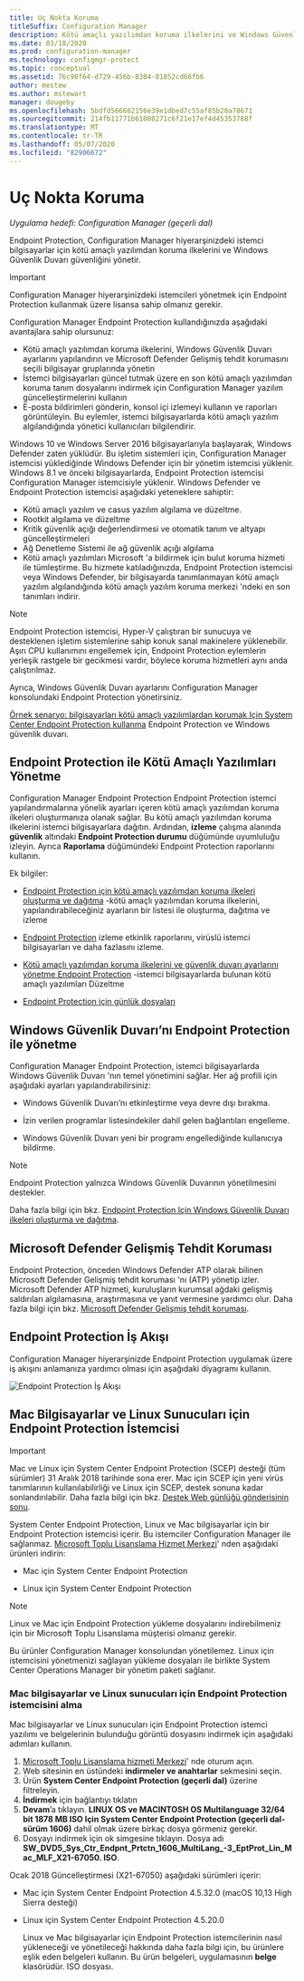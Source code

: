 ```yaml
---
title: Uç Nokta Koruma
titleSuffix: Configuration Manager
description: Kötü amaçlı yazılımdan koruma ilkelerini ve Windows Güvenlik Duvarı güvenliğini istemciler için yönetmeyi öğrenin.
ms.date: 03/18/2020
ms.prod: configuration-manager
ms.technology: configmgr-protect
ms.topic: conceptual
ms.assetid: 76c90f64-d729-456b-8304-01852cd66fb6
author: mestew
ms.author: mstewart
manager: dougeby
ms.openlocfilehash: 5bdfd566682156e39e1dbed7c55af85b20a78671
ms.sourcegitcommit: 214fb11771b61008271c6f21e17ef4d45353788f
ms.translationtype: MT
ms.contentlocale: tr-TR
ms.lasthandoff: 05/07/2020
ms.locfileid: "82906672"
---
```

# <a name="endpoint-protection"></a>Uç Nokta Koruma

*Uygulama hedefi: Configuration Manager (geçerli dal)*

Endpoint Protection, Configuration Manager hiyerarşinizdeki istemci bilgisayarlar için kötü amaçlı yazılımdan koruma ilkelerini ve Windows Güvenlik Duvarı güvenliğini yönetir.  

> [!IMPORTANT]  
>  Configuration Manager hiyerarşinizdeki istemcileri yönetmek için Endpoint Protection kullanmak üzere lisansa sahip olmanız gerekir.  

 Configuration Manager Endpoint Protection kullandığınızda aşağıdaki avantajlara sahip olursunuz:  

-   Kötü amaçlı yazılımdan koruma ilkelerini, Windows Güvenlik Duvarı ayarlarını yapılandırın ve Microsoft Defender Gelişmiş tehdit korumasını seçili bilgisayar gruplarında yönetin  
-   İstemci bilgisayarları güncel tutmak üzere en son kötü amaçlı yazılımdan koruma tanım dosyalarını indirmek için Configuration Manager yazılım güncelleştirmelerini kullanın  
-   E-posta bildirimleri gönderin, konsol içi izlemeyi kullanın ve raporları görüntüleyin. Bu eylemler, istemci bilgisayarlarda kötü amaçlı yazılım algılandığında yönetici kullanıcıları bilgilendirir.  

Windows 10 ve Windows Server 2016 bilgisayarlarıyla başlayarak, Windows Defender zaten yüklüdür. Bu işletim sistemleri için, Configuration Manager istemcisi yüklediğinde Windows Defender için bir yönetim istemcisi yüklenir. Windows 8.1 ve önceki bilgisayarlarda, Endpoint Protection istemcisi Configuration Manager istemcisiyle yüklenir. Windows Defender ve Endpoint Protection istemcisi aşağıdaki yeteneklere sahiptir:  

-   Kötü amaçlı yazılım ve casus yazılım algılama ve düzeltme.  
-   Rootkit algılama ve düzeltme  
-   Kritik güvenlik açığı değerlendirmesi ve otomatik tanım ve altyapı güncelleştirmeleri  
-   Ağ Denetleme Sistemi ile ağ güvenlik açığı algılama  
-   Kötü amaçlı yazılımları Microsoft 'a bildirmek için bulut koruma hizmeti ile tümleştirme. Bu hizmete katıladığınızda, Endpoint Protection istemcisi veya Windows Defender, bir bilgisayarda tanımlanmayan kötü amaçlı yazılım algılandığında kötü amaçlı yazılım koruma merkezi 'ndeki en son tanımları indirir.  

> [!NOTE]  
>  Endpoint Protection istemcisi, Hyper-V çalıştıran bir sunucuya ve desteklenen işletim sistemlerine sahip konuk sanal makinelere yüklenebilir. Aşırı CPU kullanımını engellemek için, Endpoint Protection eylemlerin yerleşik rastgele bir gecikmesi vardır, böylece koruma hizmetleri aynı anda çalıştırılmaz.  

 Ayrıca, Windows Güvenlik Duvarı ayarlarını Configuration Manager konsolundaki Endpoint Protection yönetirsiniz.  

 [Örnek senaryo: bilgisayarları kötü amaçlı yazılımlardan korumak Için System Center Endpoint Protection kullanma](scenarios-endpoint-protection.md) Endpoint Protection ve Windows güvenlik duvarı.  


## <a name="managing-malware-with-endpoint-protection"></a>Endpoint Protection ile Kötü Amaçlı Yazılımları Yönetme  
 Configuration Manager Endpoint Protection Endpoint Protection istemci yapılandırmalarına yönelik ayarları içeren kötü amaçlı yazılımdan koruma ilkeleri oluşturmanıza olanak sağlar. Bu kötü amaçlı yazılımdan koruma ilkelerini istemci bilgisayarlara dağıtın. Ardından, **izleme** çalışma alanında **güvenlik** altındaki **Endpoint Protection durumu** düğümünde uyumluluğu izleyin. Ayrıca **Raporlama** düğümündeki Endpoint Protection raporlarını kullanın.  

 Ek bilgiler:  

-   [Endpoint Protection için kötü amaçlı yazılımdan koruma ilkeleri oluşturma ve dağıtma](endpoint-antimalware-policies.md) -kötü amaçlı yazılımdan koruma ilkelerini, yapılandırabileceğiniz ayarların bir listesi ile oluşturma, dağıtma ve izleme  

-   [Endpoint Protection](monitor-endpoint-protection.md) izleme etkinlik raporlarını, virüslü istemci bilgisayarları ve daha fazlasını izleme.  

-   [Kötü amaçlı yazılımdan koruma ilkelerini ve güvenlik duvarı ayarlarını yönetme Endpoint Protection](endpoint-antimalware-firewall.md) -istemci bilgisayarlarda bulunan kötü amaçlı yazılımları Düzeltme  

-   [Endpoint Protection için günlük dosyaları](../../core/plan-design/hierarchy/log-files.md#BKMK_EPLog)  


## <a name="managing-windows-firewall-with-endpoint-protection"></a>Windows Güvenlik Duvarı’nı Endpoint Protection ile yönetme  
 Configuration Manager Endpoint Protection, istemci bilgisayarlarda Windows Güvenlik Duvarı 'nın temel yönetimini sağlar. Her ağ profili için aşağıdaki ayarları yapılandırabilirsiniz:  

-   Windows Güvenlik Duvarı’nı etkinleştirme veya devre dışı bırakma.  

-   İzin verilen programlar listesindekiler dahil gelen bağlantıları engelleme.  

-   Windows Güvenlik Duvarı yeni bir programı engellediğinde kullanıcıya bildirme.  

> [!NOTE]  
>  Endpoint Protection yalnızca Windows Güvenlik Duvarının yönetilmesini destekler.  


 Daha fazla bilgi için bkz. [Endpoint Protection Için Windows Güvenlik Duvarı ilkeleri oluşturma ve dağıtma](create-windows-firewall-policies.md).  


## <a name="microsoft-defender-advanced-threat-protection"></a>Microsoft Defender Gelişmiş Tehdit Koruması

Endpoint Protection, önceden Windows Defender ATP olarak bilinen Microsoft Defender Gelişmiş tehdit koruması 'nı (ATP) yönetip izler. Microsoft Defender ATP hizmeti, kuruluşların kurumsal ağdaki gelişmiş saldırıları algılamasına, araştırmasına ve yanıt vermesine yardımcı olur. Daha fazla bilgi için bkz. [Microsoft Defender Gelişmiş tehdit koruması](windows-defender-advanced-threat-protection.md).

## <a name="endpoint-protection-workflow"></a>Endpoint Protection İş Akışı  
 Configuration Manager hiyerarşinizde Endpoint Protection uygulamak üzere iş akışını anlamanıza yardımcı olması için aşağıdaki diyagramı kullanın.  

 ![Endpoint Protection İş Akışı](../media/Endpoint-Protection-Workflow.gif)  



## <a name="endpoint-protection-client-for-mac-computers-and-linux-servers"></a>Mac Bilgisayarlar ve Linux Sunucuları için Endpoint Protection İstemcisi  

> [!Important]  
> Mac ve Linux için System Center Endpoint Protection (SCEP) desteği (tüm sürümler) 31 Aralık 2018 tarihinde sona erer. Mac için SCEP için yeni virüs tanımlarının kullanılabilirliği ve Linux için SCEP, destek sonuna kadar sonlandırılabilir. Daha fazla bilgi için bkz. [Destek Web günlüğü gönderisinin sonu](https://techcommunity.microsoft.com/t5/configuration-manager-blog/end-of-support-for-scep-for-mac-and-scep-for-linux-on-december/ba-p/286257).  

 System Center Endpoint Protection, Linux ve Mac bilgisayarlar için bir Endpoint Protection istemcisi içerir. Bu istemciler Configuration Manager ile sağlanmaz. [Microsoft Toplu Lisanslama Hizmet Merkezi](https://www.microsoft.com/licensing/servicecenter/default.aspx)' nden aşağıdaki ürünleri indirin:  

-   Mac için System Center Endpoint Protection  

-   Linux için System Center Endpoint Protection  


> [!Note]  
>  Linux ve Mac için Endpoint Protection yükleme dosyalarını indirebilmeniz için bir Microsoft Toplu Lisanslama müşterisi olmanız gerekir.  

 Bu ürünler Configuration Manager konsolundan yönetilemez. Linux için istemcisini yönetmenizi sağlayan yükleme dosyaları ile birlikte System Center Operations Manager bir yönetim paketi sağlanır.  

### <a name="how-to-get-the-endpoint-protection-client-for-mac-computers-and-linux-servers"></a>Mac bilgisayarlar ve Linux sunucuları için Endpoint Protection istemcisini alma

Mac bilgisayarlar ve Linux sunucuları için Endpoint Protection istemci yazılımı ve belgelerinin bulunduğu görüntü dosyasını indirmek için aşağıdaki adımları kullanın.
1. [Microsoft Toplu Lisanslama hizmeti Merkezi](https://www.microsoft.com/licensing/servicecenter/default.aspx)' nde oturum açın.
2. Web sitesinin en üstündeki **indirmeler ve anahtarlar** sekmesini seçin.
3. Ürün **System Center Endpoint Protection (geçerli dal)** üzerine filtreleyin.
4. **İndirmek** için bağlantıyı tıklatın
5. **Devam**’a tıklayın. **LINUX OS ve MACINTOSH OS Multilanguage 32/64 bit 1878 MB ISO Için System Center Endpoint Protection (geçerli dal-sürüm 1606)** dahil olmak üzere birkaç dosya görmeniz gerekir.
6. Dosyayı indirmek için ok simgesine tıklayın. Dosya adı **SW_DVD5_Sys_Ctr_Endpnt_Prtctn_1606_MultiLang_-3_EptProt_Lin_Mac_MLF_X21-67050. ISO**.

Ocak 2018 Güncelleştirmesi (X21-67050) aşağıdaki sürümleri içerir:

- Mac için System Center Endpoint Protection 4.5.32.0 (macOS 10,13 High Sierra desteği)
- Linux için System Center Endpoint Protection 4.5.20.0 

  Linux ve Mac bilgisayarlar için Endpoint Protection istemcilerinin nasıl yükleneceği ve yönetileceği hakkında daha fazla bilgi için, bu ürünlere eşlik eden belgeleri kullanın. Bu ürün belgeleri, uygulamasının **belge** klasörüdür. ISO dosyası.

